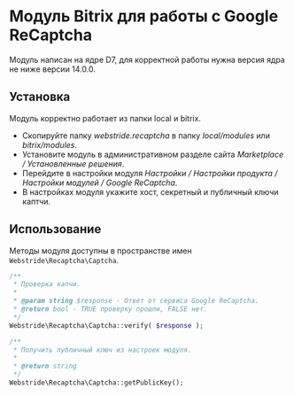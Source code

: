 # Модуль Bitrix для работы с Google ReCaptcha

Модуль написан на ядре D7, для корректной работы нужна версия ядра не ниже версии 14.0.0.

## Установка
Модуль корректно работает из папки local и bitrix.  
* Скопируйте папку _webstride.recaptcha_ в папку _local/modules_ или _bitrix/modules_.  
* Установите модуль в административном разделе сайта _Marketplace / Установленные решения_.
* Перейдите в настройки модуля _Настройки / Настройки продукта / Настройки модулей / Google ReCaptcha_.
* В настройках модуля укажите хост, секретный и публичный ключи каптчи.

## Использование
Методы модуля доступны в пространстве имен `Webstride\Recaptcha\Captcha`.

```php
/**
 * Проверка капчи.
 *
 * @param string $response - Ответ от сервиса Google ReCaptcha.
 * @return bool - TRUE проверку прошли, FALSE нет.
 */
Webstride\Recaptcha\Captcha::verify( $response );

/**
 * Получить публичный ключ из настроек модуля.
 *
 * @return string
 */
Webstride\Recaptcha\Captcha::getPublicKey();
```
